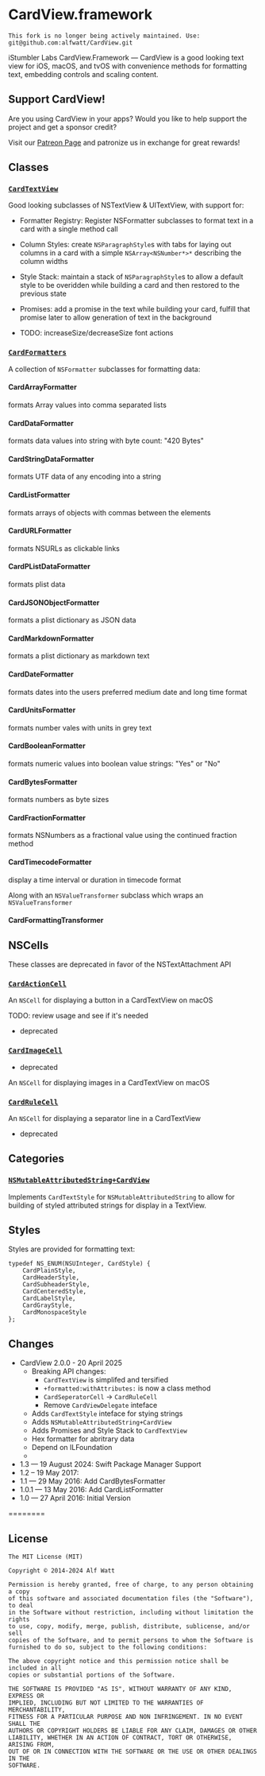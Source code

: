 # CardView.framework

```
This fork is no longer being actively maintained. Use: git@github.com:alfwatt/CardView.git
```

iStumbler Labs CardView.Framework — CardView is a good looking text view for iOS, macOS, 
and tvOS with convenience methods for formatting text, embedding controls and scaling content.

<a id="support"></a>
## Support CardView!

Are you using CardView in your apps? Would you like to help support the project and get a sponsor credit?

Visit our [Patreon Page](https://www.patreon.com/istumblerlabs) and patronize us in exchange for great rewards!


<a id="classes"></a>
## Classes

### [`CardTextView`](./Soruces/CardView/include/CardTextView.h)

Good looking subclasses of NSTextView & UITextView, with support for:

- Formatter Registry: Register NSFormatter subclasses to format text in a card
  with a single method call

- Column Styles: create `NSParagraphStyle`s with tabs for laying out columns
  in a card with a simple `NSArray<NSNumber*>*` describing the column widths

- Style Stack: maintain a stack of `NSParagraphStyle`s to allow a default style
  to be overidden while building a card and then restored to the previous state

- Promises: add a promise in the text while building your card, fulfill
  that promise later to allow generation of text in the background

- TODO: increaseSize/decreaseSize font actions

### [`CardFormatters`](./Sources/CardView/include/CardFormatters.h)

A collection of `NSFormatter` subclasses for formatting data:

#### CardArrayFormatter
formats Array values into comma separated lists

#### CardDataFormatter
formats data values into string with byte count: "420 Bytes"

#### CardStringDataFormatter
formats UTF data of any encoding into a string

#### CardListFormatter
formats arrays of objects with commas between the elements

#### CardURLFormatter
formats NSURLs as clickable links

#### CardPListDataFormatter
formats plist data

#### CardJSONObjectFormatter
formats a plist dictionary as JSON data

#### CardMarkdownFormatter
formats a plist dictionary as markdown text

#### CardDateFormatter
formats dates into the users preferred medium date and long time format

#### CardUnitsFormatter
formats number vales with units in grey text

#### CardBooleanFormatter
formats numeric values into boolean value strings: "Yes" or "No"

#### CardBytesFormatter
formats numbers as byte sizes

#### CardFractionFormatter
formats NSNumbers as a fractional value using the continued fraction method

#### CardTimecodeFormatter
display a time interval or duration in timecode format

Along with an `NSValueTransformer` subclass which wraps an `NSValueTransformer`

#### CardFormattingTransformer

## NSCells

These classes are deprecated in favor of the NSTextAttachment API

### [`CardActionCell`](./Sources/CardView/include/CardActionCell.h)
<!-- TODO: review this for usage -->

An `NSCell` for displaying a button in a CardTextView on macOS

TODO: review usage and see if it's needed

- deprecated

### [`CardImageCell`](./Sources/CardView/include/CardImageCell.h)

- deprecated

<!-- TODO: review this for usage -->

An `NSCell` for displaying images in a CardTextView on macOS

### [`CardRuleCell`](./Sources/CardView/include/CardRuleCell.h)
<!-- TODO: review this for usage -->

An `NSCell` for displaying a separator line in a CardTextView

- deprecated

<a id="categories"></a>
## Categories

### [`NSMutableAttributedString+CardView`](./Sources/CardView/include/NSMutableAttributedString+CardView.h)

Implements `CardTextStyle` for `NSMutableAttributedString` to allow for building
of styled attributed strings for display in a TextView.

<a id="styles"></a>
## Styles

Styles are provided for formatting text:

```
typedef NS_ENUM(NSUInteger, CardStyle) {
    CardPlainStyle,
    CardHeaderStyle,
    CardSubheaderStyle,
    CardCenteredStyle,
    CardLabelStyle,
    CardGrayStyle,
    CardMonospaceStyle
};
```

<a id="Changes"></a>
## Changes

- CardView 2.0.0 - 20 April 2025 
  - Breaking API changes: 
    - `CardTextView` is simplifed and tersified
    - `+formatted:withAttributes:` is now a class method
    - `CardSeperatorCell` -> `CardRuleCell`
    - Remove `CardViewDelegate` inteface
  - Adds `CardTextStyle` inteface for stying strings
  - Adds `NSMutableAttributedString+CardView`
  - Adds Promises and Style Stack to `CardTextView`
  - Hex formatter for abritrary data
  - Depend on ILFoundation
  - 
- 1.3 — 19 August 2024: Swift Package Manager Support
- 1.2 – 19 May 2017: 
- 1.1 — 29 May 2016: Add CardBytesFormatter
- 1.0.1 — 13 May 2016: Add CardListFormatter
- 1.0 — 27 April 2016: Initial Version

========

<a id="license"></a>
## License

    The MIT License (MIT)

    Copyright © 2014-2024 Alf Watt

    Permission is hereby granted, free of charge, to any person obtaining a copy
    of this software and associated documentation files (the "Software"), to deal
    in the Software without restriction, including without limitation the rights
    to use, copy, modify, merge, publish, distribute, sublicense, and/or sell
    copies of the Software, and to permit persons to whom the Software is
    furnished to do so, subject to the following conditions:

    The above copyright notice and this permission notice shall be included in all
    copies or substantial portions of the Software.

    THE SOFTWARE IS PROVIDED "AS IS", WITHOUT WARRANTY OF ANY KIND, EXPRESS OR
    IMPLIED, INCLUDING BUT NOT LIMITED TO THE WARRANTIES OF MERCHANTABILITY,
    FITNESS FOR A PARTICULAR PURPOSE AND NON INFRINGEMENT. IN NO EVENT SHALL THE
    AUTHORS OR COPYRIGHT HOLDERS BE LIABLE FOR ANY CLAIM, DAMAGES OR OTHER
    LIABILITY, WHETHER IN AN ACTION OF CONTRACT, TORT OR OTHERWISE, ARISING FROM,
    OUT OF OR IN CONNECTION WITH THE SOFTWARE OR THE USE OR OTHER DEALINGS IN THE
    SOFTWARE.
